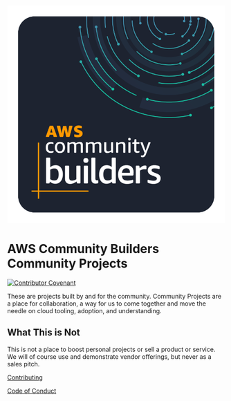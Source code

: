 ![AWS Community Builders](logo.png)

# AWS Community Builders Community Projects

[![Contributor Covenant](https://img.shields.io/badge/Contributor%20Covenant-2.1-4baaaa.svg)](code_of_conduct.md)

These are projects built by and for the community. Community Projects are a place for collaboration, a way for us to come together and move the needle on cloud tooling, adoption, and understanding.

## What This is Not

This is not a place to boost personal projects or sell a product or service. We will of course use and demonstrate vendor offerings, but never as a sales pitch.

[Contributing](CONTRIBUTING.md)

[Code of Conduct](CODE_OF_CONDUCT.md)
